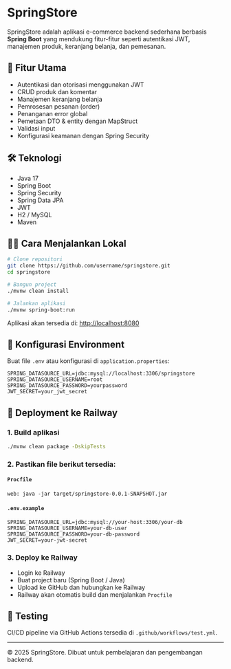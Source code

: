 # SpringStore

SpringStore adalah aplikasi e-commerce backend sederhana berbasis **Spring Boot** yang mendukung fitur-fitur seperti autentikasi JWT, manajemen produk, keranjang belanja, dan pemesanan.

## 🚀 Fitur Utama

- Autentikasi dan otorisasi menggunakan JWT
- CRUD produk dan komentar
- Manajemen keranjang belanja
- Pemrosesan pesanan (order)
- Penanganan error global
- Pemetaan DTO & entity dengan MapStruct
- Validasi input
- Konfigurasi keamanan dengan Spring Security

## 🛠️ Teknologi

- Java 17
- Spring Boot
- Spring Security
- Spring Data JPA
- JWT
- H2 / MySQL
- Maven

## 🧑‍💻 Cara Menjalankan Lokal

```bash
# Clone repositori
git clone https://github.com/username/springstore.git
cd springstore

# Bangun project
./mvnw clean install

# Jalankan aplikasi
./mvnw spring-boot:run
```

Aplikasi akan tersedia di: [http://localhost:8080](http://localhost:8080)

## 🔑 Konfigurasi Environment

Buat file `.env` atau konfigurasi di `application.properties`:

```
SPRING_DATASOURCE_URL=jdbc:mysql://localhost:3306/springstore
SPRING_DATASOURCE_USERNAME=root
SPRING_DATASOURCE_PASSWORD=yourpassword
JWT_SECRET=your_jwt_secret
```

## 🚢 Deployment ke Railway

### 1. Build aplikasi
```bash
./mvnw clean package -DskipTests
```

### 2. Pastikan file berikut tersedia:

#### `Procfile`
```
web: java -jar target/springstore-0.0.1-SNAPSHOT.jar
```

#### `.env.example`
```env
SPRING_DATASOURCE_URL=jdbc:mysql://your-host:3306/your-db
SPRING_DATASOURCE_USERNAME=your-db-user
SPRING_DATASOURCE_PASSWORD=your-db-password
JWT_SECRET=your-jwt-secret
```

### 3. Deploy ke Railway
- Login ke Railway
- Buat project baru (Spring Boot / Java)
- Upload ke GitHub dan hubungkan ke Railway
- Railway akan otomatis build dan menjalankan `Procfile`

## 🧪 Testing

CI/CD pipeline via GitHub Actions tersedia di `.github/workflows/test.yml`.

---

© 2025 SpringStore. Dibuat untuk pembelajaran dan pengembangan backend.